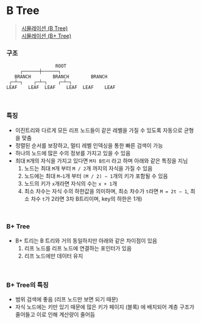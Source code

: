 B Tree
===
>[시뮬레이션 (B Tree)](https://www.cs.usfca.edu/~galles/visualization/BTree.html)<br>[시뮬레이션 (B+ Tree)](https://www.cs.usfca.edu/~galles/visualization/BPlusTree.html)

### 구조
```
                  ROOT
     ┌──────┼──────┐
   BRANCH        BRANCH        BRANCH
 ┌─┴─┐    ┌─┴─┐    ┌─┴─┐
LEAF    LEAF  LEAF    LEAF  LEAF    LEAF
```

<br>

### 특징
* 이진트리와 다르게 모든 리프 노드들이 같은 레벨을 가질 수 있도록 자동으로 균형을 맞춤
* 정렬된 순서를 보장하고, 멀티 레벨 인덱싱을 통한 빠른 검색이 가능
* 하나의 노드에 많은 수의 정보를 가지고 있을 수 있음
* 최대 `M`개의 자식을 가지고 있다면 `M차 B트리` 라고 하며 아래와 같은 특징을 지님
  1. 노드는 최대 `M`개 부터 `M / 2`개 까지의 자식을 가질 수 있음
  1. 노드에는 최대 `M−1`개 부터 `(M / 2) − 1`개의 키가 포함될 수 있음
  1. 노드의 키가 `x`개라면 자식의 수는 `x + 1`개
  1. 최소 차수는 자식 수의 하한값을 의미하며, 최소 차수가 `t`라면 `M = 2t − 1`, 최소 차수 `t`가 2라면 3차 B트리이며, key의 하한은 1개)

<br>

### B+ Tree
* B+ 트리는 B 트리와 거의 동일하지만 아래와 같은 차이점이 있음
  1. 리프 노드를 리프 노드에 연결하는 포인터가 있음
  1. 리프 노드에만 데이터 유지

<br>

### B+ Tree의 특징
* 범위 검색에 좋음 (리프 노드만 보면 되기 때문)
* 자식 노드에는 키만 있기 때문에 많은 키가 페이지 (블록) 에 배치되어 계층 구조가 줄어들고 이로 인해 계산량이 줄어듬

<br>
